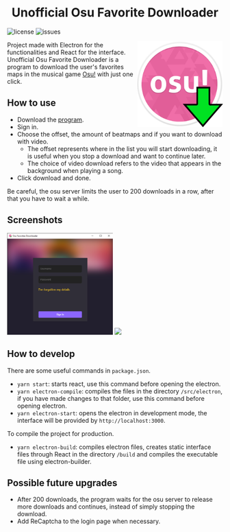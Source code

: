 <h1 align="center">
    Unofficial Osu Favorite Downloader
</h1>

![license](https://img.shields.io/github/license/wykke/osu-favorite-downloader)
![issues](https://img.shields.io/github/issues/wykke/osu-favorite-downloader)

<img src="./public/assets/icon.png" alt="logo" width="200" align="right"/>

Project made with Electron for the functionalities and React for the interface. Unofficial Osu Favorite Downloader is a program to download the user's favorites maps in the musical game [Osu!](Https://osu.ppy.sh/home) with just one click.

## How to use

- Download the [program](https://github.com/wykke/osu-favorite-downloader/releases/tag/1.0.0).
- Sign in.
- Choose the offset, the amount of beatmaps and if you want to download with video.
    - The offset represents where in the list you will start downloading, it is useful when you stop a download and want to continue later.
    - The choice of video download refers to the video that appears in the background when playing a song.
- Click download and done.

Be careful, the osu server limits the user to 200 downloads in a row, after that you have to wait a while.

## Screenshots

<div display="inline">
<img src="./docs/screenshot1.png" width="49%">
<img src="./docs/screenshot2.gif" width="49%">
</div>

## How to develop

There are some useful commands in `package.json`.

- `yarn start`: starts react, use this command before opening the electron.
- `yarn electron-compile`: compiles the files in the directory `/src/electron`, if you have made changes to that folder, use this command before opening electron.
- `yarn electron-start`: opens the electron in development mode, the interface will be provided by `http://localhost:3000`.

To compile the project for production.

- `yarn electron-build`: compiles electron files, creates static interface files through React in the directory `/build` and compiles the executable file using electron-builder.

## Possible future upgrades

- After 200 downloads, the program waits for the osu server to release more downloads and continues, instead of simply stopping the download.
- Add ReCaptcha to the login page when necessary.

